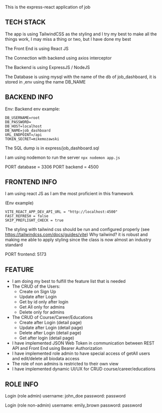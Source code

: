 This is the express-react application of job

## TECH STACK

The app is using TailwindCSS as the styling and I try my best to make all the things work, I may miss a thing or two, but I have done my best

The Front End is using React JS

The Connection with backend using axios interceptor

The Backend is using ExpressJS / NodeJS

The Database is using mysql with the name of the db of job_dashboard, it is stored in ,env using the name DB_NAME

## BACKEND INFO

Env:
Backend env example:
```
DB_USERNAME=root
DB_PASSWORD=
DB_HOST=localhost
DB_NAME=job_dashboard
URL_ENDPOINT=/api
TOKEN_SECRET=mikemozawski
```

The SQL dump is in express/job_dashboard.sql 

I am using nodemon to run the server `npx nodemon app.js`

PORT database = 3306
PORT backend = 4500

## FRONTEND INFO
I am using react JS as I am the most proficient in this framework

(Env example)
```
VITE_REACT_APP_DEV_API_URL = "http://localhost:4500"
FAST_REFRESH = false
SKIP_PREFLIGHT_CHECK = true
```

The styling with tailwind css should be run and configured properly (see https://tailwindcss.com/docs/guides/vite)
Why tailwind? it is robust and making me able to apply styling since the class is now almost an industry standard

PORT frontend: 5173

## FEATURE
* I am doing my best to fulfill the feature list that is needed
* The CRUD of the Users:
  * Create on Sign Up
  * Update after Login
  * Get by id only after login
  * Get All only for admins
  * Delete only for admins
* The CRUD of Course/Career/Educations
  * Create after Login (detail page)
  * Update after Login (detail page)
  * Delete after Login (detail page)
  * Get after login (detail page)
* I have implemented JSON Web Token in communication between REST API and Front End using Bearer Authorization
* I have implemented role admin to have special access of getAll users and edit/delete all biodata access
* The role of non admins is restricted to their own view
* I have implemented dynamic UI/UX for CRUD course/career/educations

## ROLE INFO
Login (role admin)
username: john_doe
password: password

Login (role non-admin)
username: emily_brown
password: password